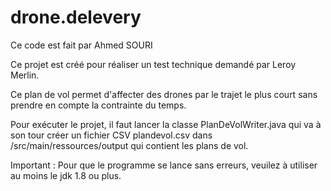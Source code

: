 # drone.delevery

Ce code est fait par Ahmed SOURI

Ce projet est créé pour réaliser un test technique demandé par Leroy Merlin.

Ce plan de vol permet d'affecter des drones par le trajet le plus court sans prendre en compte la contrainte du temps.

Pour exécuter le projet, il faut lancer la classe PlanDeVolWriter.java qui va à son tour créer un fichier CSV plandevol.csv dans /src/main/ressources/output 
qui contient les plans de vol.

Important : Pour que le programme se lance sans erreurs, veuilez à utiliser au moins le jdk 1.8 ou plus.
